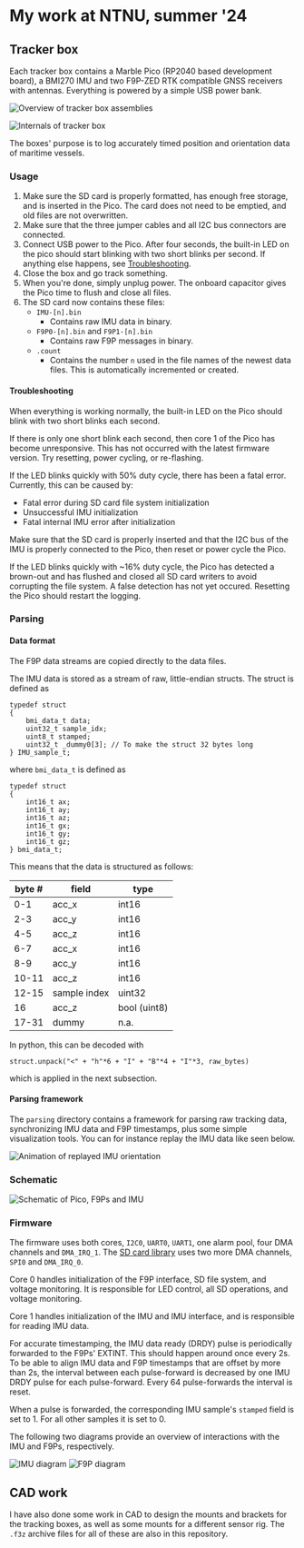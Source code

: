  # My work at NTNU, summer '24
 ## Tracker box
Each tracker box contains a Marble Pico (RP2040 based development board), a BMI270 IMU and two F9P-ZED RTK compatible GNSS receivers with antennas. Everything is powered by a simple USB power bank. 

![Overview of tracker box assemblies](readme-media/overview.jpg)

![Internals of tracker box](readme-media/internals.jpg)

The boxes' purpose is to log accurately timed position and orientation data of maritime vessels.

 ### Usage
 1. Make sure the SD card is properly formatted, has enough free storage, and is inserted in the Pico. The card does not need to be emptied, and old files are not overwritten.
 2. Make sure that the three jumper cables and all I2C bus connectors are connected.
 3. Connect USB power to the Pico. After four seconds, the built-in LED on the pico should start blinking with two short blinks per second. If anything else happens, see [Troubleshooting](#Troubleshooting).
 4. Close the box and go track something.
 5. When you're done, simply unplug power. The onboard capacitor gives the Pico time to flush and close all files.
 6. The SD card now contains these files:
    - `IMU-[n].bin`
      - Contains raw IMU data in binary.
    - `F9P0-[n].bin` and `F9P1-[n].bin`
      - Contains raw F9P messages in binary.
    - `.count`
      - Contains the number `n` used in the file names of the newest data files. This is automatically incremented or created.
    

 #### Troubleshooting
When everything is working normally, the built-in LED on the Pico should blink with two short blinks each second.

If there is only one short blink each second, then core 1 of the Pico has become unresponsive. This has not occurred with the latest firmware version. Try resetting, power cycling, or re-flashing.

If the LED blinks quickly with 50% duty cycle, there has been a fatal error. Currently, this can be caused by:

 - Fatal error during SD card file system initialization
 - Unsuccessful IMU initialization
 - Fatal internal IMU error after initialization

Make sure that the SD card is properly inserted and that the I2C bus of the IMU is properly connected to the Pico, then reset or power cycle the Pico.

If the LED blinks quickly with ~16% duty cycle, the Pico has detected a brown-out and has flushed and closed all SD card writers to avoid corrupting the file system. A false detection has not yet occured. Resetting the Pico should restart the logging.

 ### Parsing

 #### Data format
The F9P data streams are copied directly to the data files.

The IMU data is stored as a stream of raw, little-endian structs. The struct is defined as
```
typedef struct
{
    bmi_data_t data;
    uint32_t sample_idx;
    uint8_t stamped;
    uint32_t _dummy0[3]; // To make the struct 32 bytes long
} IMU_sample_t;
```
where `bmi_data_t` is defined as
```
typedef struct
{
    int16_t ax;
    int16_t ay;
    int16_t az;
    int16_t gx;
    int16_t gy;
    int16_t gz;
} bmi_data_t;
```
This means that the data is structured as follows:

| byte # | field | type |
| ----- | ------ | ---- |
| 0-1 | acc_x | int16 |
| 2-3 | acc_y | int16 |
| 4-5 | acc_z | int16 |
| 6-7 | acc_x | int16 |
| 8-9 | acc_y | int16 |
| 10-11 | acc_z | int16 |
| 12-15 | sample index | uint32 |
| 16 | acc_z | bool (uint8) |
| 17-31 | dummy | n.a. |

In python, this can be decoded with
```
struct.unpack("<" + "h"*6 + "I" + "B"*4 + "I"*3, raw_bytes)
```
which is applied in the next subsection.

 #### Parsing framework
The `parsing` directory contains a framework for parsing raw tracking data, synchronizing IMU data and F9P timestamps, plus some simple visualization tools. You can for instance replay the IMU data like seen below.

![Animation of replayed IMU orientation](readme-media/replay.gif)

 ### Schematic
![Schematic of Pico, F9Ps and IMU](readme-media/schematic.jpg)

 ### Firmware
The firmware uses both cores, `I2C0`, `UART0`, `UART1`, one alarm pool, four DMA channels and `DMA_IRQ_1`. The [SD card library](https://github.com/carlk3/no-OS-FatFS-SD-SDIO-SPI-RPi-Pico) uses two more DMA channels, `SPI0` and `DMA_IRQ_0`.

Core 0 handles initialization of the F9P interface, SD file system, and voltage monitoring. It is responsible for LED control, all SD operations, and voltage monitoring.

Core 1 handles initialization of the IMU and IMU interface, and is responsible for reading IMU data.

For accurate timestamping, the IMU data ready (DRDY) pulse is periodically forwarded to the F9Ps' EXTINT. This should happen around once every 2s. To be able to align IMU data and F9P timestamps that are offset by more than 2s, the interval between each pulse-forward is decreased by one IMU DRDY pulse for each pulse-forward. Every 64 pulse-forwards the interval is reset.

When a pulse is forwarded, the corresponding IMU sample's `stamped` field is set to 1. For all other samples it is set to 0.

The following two diagrams provide an overview of interactions with the IMU and F9Ps, respectively.

![IMU diagram](readme-media/IMU-diagram.jpg)
![F9P diagram](readme-media/F9P-diagram.jpg)

 ## CAD work
I have also done some work in CAD to design the mounts and brackets for the tracking boxes, as well as some mounts for a different sensor rig. The `.f3z` archive files for all of these are also in this repository.
